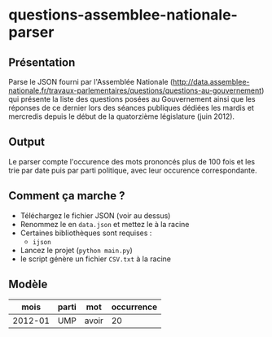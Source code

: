 # questions-assemblee-nationale-parser

## Présentation
Parse le JSON fourni par l'Assemblée Nationale (http://data.assemblee-nationale.fr/travaux-parlementaires/questions/questions-au-gouvernement) qui présente la liste des questions posées au Gouvernement ainsi que les réponses de ce dernier lors des séances publiques dédiées les mardis et mercredis depuis le début de la quatorzième législature (juin 2012).

## Output
Le parser compte l'occurence des mots prononcés plus de 100 fois et les trie par date puis par parti politique, avec leur occurence correspondante.

## Comment ça marche ?
 - Téléchargez le fichier JSON (voir au dessus)
 - Renommez le en `data.json` et mettez le à la racine
  - Certaines bibliothèques sont requises :
    - `ijson`
 - Lancez le projet (`python main.py`)
 - le script génère un fichier `CSV.txt` à la racine

## Modèle
|mois|parti|mot|occurrence|
|---|---|---|---|
| 2012-01 | UMP | avoir | 20 |